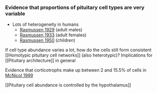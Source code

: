 ### Evidence that proportions of pituitary cell types are very variable
- Lots of heterogeneity in humans
	- [Rasmussen 1929](https://www.ncbi.nlm.nih.gov/pmc/articles/PMC2007246/) (adult males)
	- [Rasmussen 1933](https://www.ncbi.nlm.nih.gov/pmc/articles/PMC2062714/) (adult females)
	- [Rasmussen 1950](https://doi.org/10.1002/aja.1000860104) (children)

If cell type abundance varies a lot, how do the cells still form consistent [[Homotypic pituitary cell networks]] (also heterotypic)? Implications for [[Pituitary architecture]] in general

Evidence that corticotrophs make up between 2 and 15.5% of cells in [McNicol 1999](https://doi.org/10.1023/A:1009950308561)

[[Pituitary cell abundance is controlled by the hypothalamus]]

